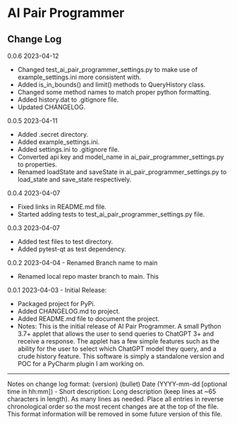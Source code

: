 # AI Pair Programmer
## Change Log

0.0.6 2023-04-12
- Changed test_ai_pair_programmer_settings.py to make use of example_settings.ini more consistent with.
- Added is_in_bounds() and limit() methods to QueryHistory class.
- Changed some method names to match proper python formatting.
- Added history.dat to .gitignore file.
- Updated CHANGELOG.

0.0.5 2023-04-11
- Added .secret directory.
- Added example_settings.ini.
- Added settings.ini to .gitignore file.
- Converted api key and model_name in ai_pair_programmer_settings.py to properties.
- Renamed loadState and saveState in ai_pair_programmer_settings.py to load_state and save_state respectively.

0.0.4 2023-04-07
- Fixed links in README.md file.
- Started adding tests to test_ai_pair_programmer_settings.py file.

0.0.3 2023-04-07
- Added test files to test directory.
- Added pytest-qt as test dependency.

0.0.2 2023-04-04 - Renamed Branch name to main
- Renamed local repo master branch to main. This

0.0.1 2023-04-03 - Initial Release:
- Packaged project for PyPi.
- Added CHANGELOG.md to project.
- Added README.md file to document the project.
- Notes: This is the initial release of AI Pair Programmer. 
A small Python 3.7+ applet that allows the user to send queries
to ChatGPT 3+ and receive a response. The applet has a few simple
features such as the ability for the user to select which ChatGPT
model they query, and a crude history feature. This software is 
simply a standalone version and POC for a PyCharm plugin I am 
working on.



----------------------------------------------------------------
Notes on change log format:
(version) (bullet) Date (YYYY-mm-dd [optional time in hh:mm]) - Short description:
Long description (keep lines at ~65 characters in length). As many 
lines as needed. Place all entries in reverse chronological order 
so the most recent changes are at the top of the file. This format
information will be removed in some future version of this file.
